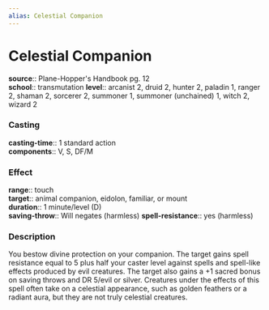 ```yaml
---
alias: Celestial Companion
---
```


# Celestial Companion 

**source**:: Plane-Hopper's Handbook pg. 12  
**school**:: transmutation
**level**:: arcanist 2, druid 2, hunter 2, paladin 1, ranger 2, shaman 2, sorcerer 2, summoner 1, summoner (unchained) 1, witch 2, wizard 2

### Casting 

**casting-time**:: 1 standard action  
**components**:: V, S, DF/M

### Effect 

**range**:: touch  
**target**:: animal companion, eidolon, familiar, or mount  
**duration**:: 1 minute/level (D)  
**saving-throw**:: Will negates (harmless)
**spell-resistance**:: yes (harmless)

### Description 

You bestow divine protection on your companion. The target gains spell resistance equal to 5 plus half your caster level against spells and spell-like effects produced by evil creatures. The target also gains a +1 sacred bonus on saving throws and DR 5/evil or silver. Creatures under the effects of this spell often take on a celestial appearance, such as golden feathers or a radiant aura, but they are not truly celestial creatures.
